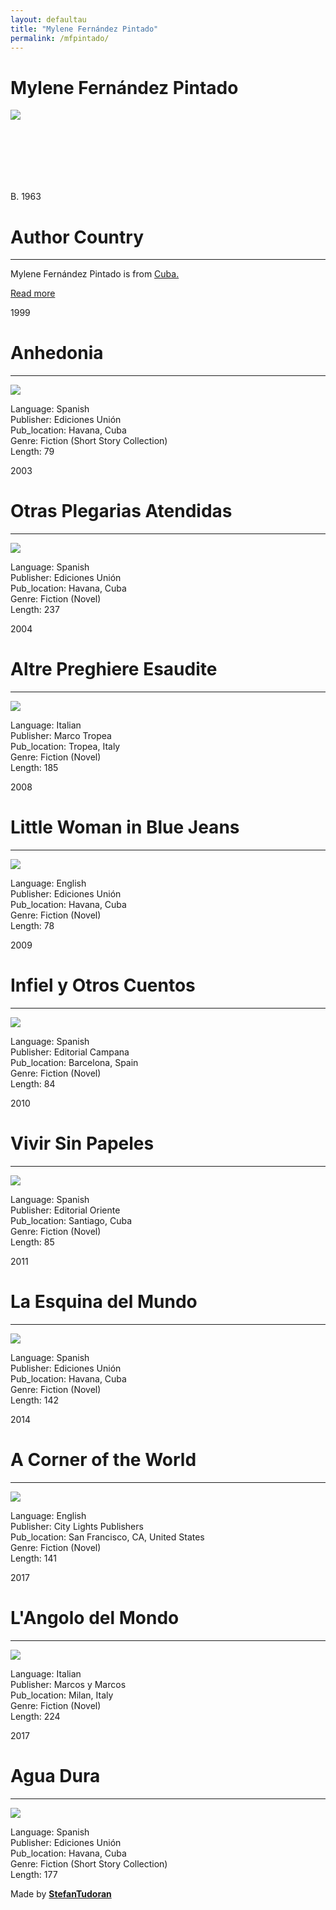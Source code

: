 ```yaml
---
layout: defaultau
title: "Mylene Fernández Pintado"
permalink: /mfpintado/
---
```

<!-- partial:index.partial.html -->
<div class="content">
    <h1>Mylene Fernández Pintado</h1>
    <div class="quote">
        <div><img src="https://oncubanews.com/wp-content/uploads/2021/07/En-su-casa-de-La-Habana-2019.-Foto-Paolo-Gebhard.jpg" class="logo"></div>
    </div>
    <div class="timeline">
        <div style="padding-bottom:100px;"></div>
        <div class="block">
            <div class="date right"><p class="right"> B. 1963</p></div>
            <div class="dot"></div>
            <div class="left first">
            <div class="author_country">
                <h1>Author Country</h1><hr>
            <div class="aclocation">      <p> Mylene Fernández Pintado is from <a href="http://localhost:4000/14"> Cuba.</a></p></div>
                  <div class="acreadmore"><a href="https://es.wikipedia.org/wiki/Mylene_Fern%C3%A1ndez_Pintado" target="_blank">Read more</a></div>
            </div>
            </div>
        </div>
        <div class="block">
            <div class="date left"><p class="left">1999</p></div>
            <div class="dot"></div>
            <div class="right">
                <h1>Anhedonia</h1><hr>
                <p><img src="https://www.viceversa-mag.com/wp-content/uploads/2017/04/Mylene-Fernandez-Pintado.png"></p>
                <p>
                Language: Spanish <br/>
                Publisher: Ediciones Unión <br/>
                Pub_location: Havana, Cuba <br/>
                Genre: Fiction (Short Story Collection) <br/>
                Length: 79 <br/>  
                </p>
            </div>
        </div>
        <div class="block">
            <div class="date right"><p class="right">2003</p></div>
            <div class="dot"></div>
            <div class="left">
                <h1>Otras Plegarias Atendidas</h1><hr>
                <p><img src="https://i.gr-assets.com/images/S/compressed.photo.goodreads.com/books/1537447676l/6013130._SY475_.jpg"></p>
                <p>
                Language: Spanish <br/>
                Publisher: Ediciones Unión <br/>
                 Pub_location: Havana, Cuba <br/>
                Genre: Fiction (Novel) <br/>
                Length: 237 <br/>                       
                </p>
            </div>
        </div>
        <div class="block">
            <div class="date left"><p class="left hide">2004</p></div>
            <div class="dot"></div>
            <div class="right hide">
                <h1>Altre Preghiere Esaudite</h1><hr>
                <p><img src="https://i.gr-assets.com/images/S/compressed.photo.goodreads.com/books/1530856256l/40730082.jpg"></p>
                <p>
                Language: Italian <br/>
                Publisher: Marco Tropea <br/>
                Pub_location: Tropea, Italy <br/>
                Genre: Fiction (Novel) <br/>
                Length: 185 <br/>                 
                </p>
            </div>
        </div>
        <div class="block">
            <div class="date left"><p class="left hide">2008</p></div>
            <div class="dot"></div>
            <div class="right hide">
                <h1>Little Woman in Blue Jeans</h1><hr>
                <p><img src="https://www.ecured.cu/images/thumb/c/c7/Litwonm1.jpg/390px-Litwonm1.jpg"></p>
                <p>
                Language: English <br/>
                Publisher: Ediciones Unión <br/>
                 Pub_location: Havana, Cuba <br/>
                Genre: Fiction (Novel) <br/>
                Length: 78 <br/>                   
                </p>
            </div>
        </div>
        <div class="block">
            <div class="date right"><p class="right hide">2009</p></div>
            <div class="dot"></div>
            <div class="left hide">
                <h1>Infiel y Otros Cuentos</h1><hr>
                <p><img src="https://images-na.ssl-images-amazon.com/images/I/51dBVfozMPL.jpg"></p>
                <p>
                Language: Spanish <br/>
                Publisher: Editorial Campana <br/>
                 Pub_location: Barcelona, Spain <br/>
                Genre: Fiction (Novel) <br/>
                Length: 84 <br/>                
                </p>
                 </div>
        </div>
        <div class="block">
            <div class="date right"><p class="right hide">2010</p></div>
            <div class="dot"></div>
            <div class="left hide">
                <h1>Vivir Sin Papeles</h1><hr>
                <p><img src="https://www.ecured.cu/images/thumb/f/fb/Vivir_sin_papeles.jpg/390px-Vivir_sin_papeles.jpg"></p>
                Language: Spanish <br/>
                Publisher: Editorial Oriente <br/>
                 Pub_location: Santiago, Cuba <br/>
                Genre: Fiction (Novel)<br/>
                Length: 85 <br/>                
                </p>
            </div>
        </div>
        <div class="block">
            <div class="date right"><p class="right hide">2011</p></div>
            <div class="dot"></div>
            <div class="left hide">
                <h1>La Esquina del Mundo</h1><hr>
                <p><img src="https://4.bp.blogspot.com/-7zNZYvtX_OA/WHT9WRzV2_I/AAAAAAAAEvM/mXs4KKXeHM48s5EsN25ITWWMHCo_B7mjwCLcB/s1600/mylene.jpg"></p>
                <p>
                Language: Spanish <br/>
                Publisher: Ediciones Unión <br/>
                 Pub_location: Havana, Cuba <br/>
                Genre:  Fiction (Novel)<br/>
                Length: 142 <br/>                  </p>
            </div>
        </div>
        <div class="block">
            <div class="date left"><p class="left hide">2014</p></div>
            <div class="dot"></div>
            <div class="right hide">
                <h1>A Corner of the World</h1><hr>
                <p><img src="https://images-eu.ssl-images-amazon.com/images/I/41a0JlsVObL._SR600%2C315_PIWhiteStrip%2CBottomLeft%2C0%2C35_PIStarRatingFOUR%2CBottomLeft%2C360%2C-6_SR600%2C315_SCLZZZZZZZ_FMpng_BG255%2C255%2C255.jpg"></p>
                <p>
                Language: English <br/>
                Publisher: City Lights Publishers <br/>
                 Pub_location: San Francisco, CA, United States <br/>
                Genre: Fiction (Novel) <br/>
                Length: 141 <br/>                 
                </p>
            </div>
        </div>
     <div class="block">
            <div class="date right"><p class="right hide">2017</p></div>
            <div class="dot"></div>
            <div class="left hide">
                <h1>L'Angolo del Mondo</h1><hr>
                <p><img src="https://www.ilmessaggero.it/photos/MED/53/72/3385372_1642_2017_11_22_photo_00000051.jpg"></p>
                <p>
                Language: Italian <br/>
                Publisher: Marcos y Marcos <br/>
                Pub_location: Milan, Italy <br/>
                Genre: Fiction (Novel) <br/>
                Length: 224 <br/>                  
                </p>
            </div>
        </div>
        <div class="block">
            <div class="date left"><p class="left hide">2017</p></div>
            <div class="dot"></div>
            <div class="right hide">
                <h1>Agua Dura</h1><hr>
                <p><img src="https://www.granma.cu/file/img/2020/05/medium/f0170281.jpg"></p>
                <p>
                Language: Spanish <br/>
                Publisher: Ediciones Unión <br/>
                 Pub_location: Havana, Cuba <br/>
                Genre: Fiction (Short Story Collection) <br/>
                Length: 177 <br/>                  
                </p>
            </div>
        </div>
        <div id="footer">
        <p id="copyright">Made by&nbsp;<strong><a href="https://www.linkedin.com/in/nicolae-stefan-tudoran-b02291127/" target="_blank">StefanTudoran</a></strong></p>
    </div>
</div>
<!-- partial -->
  <script src='https://cdnjs.cloudflare.com/ajax/libs/jquery/3.1.1/jquery.min.js'></script><script  src="assets/js/authorscript.js"></script>
